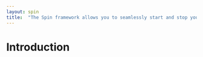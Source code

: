 ```yaml
---
layout: spin
title:  "The Spin framework allows you to seamlessly start and stop your microservices infrastructure as part of a JUnit test run."
---
```


# Introduction
